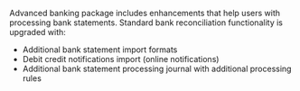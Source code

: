 Advanced banking package includes enhancements that help users with processing bank statements. Standard bank reconciliation functionality is upgraded with: 

- Additional bank statement import formats
- Debit credit notifications import (online notifications)
- Additional bank statement processing journal with additional processing rules